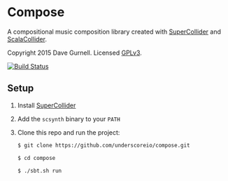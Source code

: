 # Compose

A compositional music composition library
created with [SuperCollider] and [ScalaCollider].

Copyright 2015 Dave Gurnell. Licensed [GPLv3].

[![Build Status](https://travis-ci.org/underscoreio/compose.svg?branch=develop)](https://travis-ci.org/underscoreio/compose)

## Setup

1. Install [SuperCollider]

2. Add the `scsynth` binary to your `PATH`

3. Clone this repo and run the project:

   ~~~ bash
   $ git clone https://github.com/underscoreio/compose.git

   $ cd compose

   $ ./sbt.sh run
   ~~~

[SBT]: http://scala-sbt.org
[SuperCollider]: http://www.audiosynth.com
[ScalaCollider]: https://github.com/Sciss/ScalaCollider
[GPLv3]: https://www.gnu.org/licenses/gpl.html
